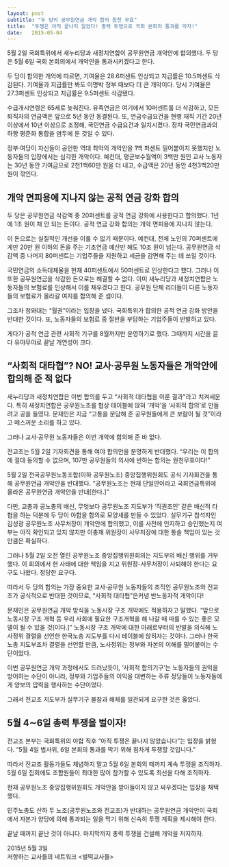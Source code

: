 ```yaml
---
layout: post
subtitle: "두 당의 공무원연금 개악 합의 원천 무효"
title:  "투쟁은 아직 끝나지 않았다! 총력 투쟁으로 국회 본회의 통과를 막자!"
date:   2015-05-04
---
```


5월 2일 국회특위에서 새누리당과 새정치연합이 공무원연금 개악안에 합의했다. 두 당은 5월 6일 국회 본회의에서 개악안을 통과시키겠다고 한다. 

두 당이 합의한 개악에 따르면, 기여율은 28.6퍼센트 인상되고 지급률은 10.5퍼센트 삭감된다. 기여율과 지급률만 봐도 이명박 정부 때보다 더 큰 개악이다. 당시 기여율은 27.3퍼센트 인상되고 지급률은 9.5퍼센트 삭감됐다. 

수급개시연령은 65세로 늦춰진다. 유족연금은 여기에서 10퍼센트를 더 삭감하고, 모든 퇴직자의 연금액은 앞으로 5년 동안 동결된다. 또, 연금수급요건을 현행 재직 기간 20년 이상에서 10년 이상으로 조정해, 국민연금 수급요건과 일치시켰다. 장차 국민연금과의 하향 평준화 통합을 염두에 둔 것일 수 있다. 

정부·여당이 자신들이 공언한 역대 최악의 개악안을 1백 퍼센트 밀어붙이지 못했지만 노동자들의 입장에서는 심각한 개악이다. 예컨대, 평균보수월액이 3백만 원인 교사 노동자는 30년 동안 기여금으로 2천1백60만 원을 더 내고, 수급액은 20년 동안 4천3백20만 원이 깎인다. 

## 개악 면피용에 지나지 않는 공적 연금 강화 합의 

두 당은 공무원연금 삭감액 중 20퍼센트를 공적 연금 강화에 사용한다고 합의했다. 1년에 1조 원이 채 안 되는 돈이다. 공적 연금 강화 합의는 개악 면피용에 지나지 않는다. 

이 돈으로는 실질적인 개선을 이룰 수 없기 때문이다. 예컨대, 전체 노인의 70퍼센트에게만 20만 원 이하의 돈을 주는 기초연금 예산만 해도 10조 원이 넘는다. 공무원연금 삭감액 중 나머지 80퍼센트는 기업주들을 지원하고 세금을 감면해 주는 데 쓰일 것이다.

국민연금의 소득대체율을 현재 40퍼센트에서 50퍼센트로 인상한다고 했다. 그러나 이 또한 공무원연금을 삭감한 돈으로는 해결할 수 없다. 이미 새누리당과 새정치연합은 노동자들의 보험료를 인상해서 이를 채우겠다고 한다. 공무원 단체 리더들이 다른 노동자들의 보험료가 올라갈 여지를 합의해 준 셈이다. 

그조차 청와대는 “월권”이라는 입장을 냈다. 국회특위가 합의한 공적 연금 강화 방안을 반대한 것이다. 또, 노동자들의 보험료 중 절반을 부담하는 기업주들이 반발하고 있다. 

게다가 공적 연금 관련 사회적 기구를 8월까지만 운영하기로 했다. 그때까지 시간을 끌다 유야무야로 끝날 개연성이 크다. 

## “사회적 대타협”? NO! 교사·공무원 노동자들은 개악안에 합의해 준 적 없다

새누리당과 새정치연합은 이번 합의를 두고 “사회적 대타협을 이룬 결과"라고 치켜세운다. 특히 새정치연합은 공무원노조를 협상 테이블에 앉혀 ‘개악’을 ‘사회적 합의’로 만들려고 공을 들였다. 문재인은 지금 “고통을 분담해 준 공무원들에게 큰 보람이 될 것”이라고 메스꺼운 소리를 하고 있다.

그러나 교사·공무원 노동자들은 이번 개악에 합의해 준 바 없다. 

전교조는 5월 2일 기자회견을 통해 여야 합의안을 분명하게 반대했다. “우리는 이 합의에 절대 동의할 수 없으며, 107만 공무원들의 의사에 반하는 합의는 원천무효이다!”

5월 2일 전국공무원노동조합(이하 공무원노조) 중앙집행위원회도 공식 기자회견을 통해 공무원연금 개악안을 반대했다. “공무원노조는 현재 단일안이라고 국회연금특위에 올라온 공무원연금 개악안을 반대[한다.]” 

다만, 교총과 공노총의 배신, 무엇보다 공무원노조 지도부가 ‘직권조인’ 같은 배신적 타협을 하는 덕분에 두 당이 야합을 합의로 모양새를 만들 수 있었다. 실무기구 참석자인 김성광 공무원노조 사무처장이 개악안에 합의했고, 이를 사전에 인지하고 승인했는지 여부는 아직 확인되고 있지 않지만 이충재 위원장이 사무처장에 대한 통솔 책임이 있는 것만큼은 확실하다.

그러나 5월 2일 오전 열린 공무원노조 중앙집행위원회의는 지도부의 배신 행위를 거부했다. 이 회의에서 현 사태에 대한 책임을 지고 위원장-사무처장이 사퇴해야 한다는 요구도 나왔다. 정당한 요구다. 

따라서 두 당의 합의는 가장 중요한 교사·공무원 노동자들의 조직인 공무원노조와 전교조가 공식적으로 반대한 것이므로, “사회적 대타협”은커녕 반노동자적 개악이다! 

문재인은 공무원연금 개악 방식을 노동시장 구조 개악에도 적용하자고 말했다. “앞으로 노동시장 구조 개혁 등 우리 사회에 필요한 구조개혁을 해 나갈 때 따를 수 있는 좋은 모델이 될 수 있을 것[이다.]” 노동시장 구조 개악에 대한 아래로부터의 반발을 의식해 노사정위 결렬을 선언한 한국노총 지도부를 다시 테이블에 앉히자는 것이다. 그러나 한국노총 지도부조차 결렬을 선언할 만큼, 노사정위는 정부와 자본의 이해를 밀어붙이는 수단이었다.  

이번 공무원연금 개악 과정에서도 드러났듯이, ‘사회적 합의기구’는 노동자들의 권익을 방어하는 수단이 아니라, 정부와 기업주들의 이익을 대변하는 주류 정당들이 노동자들에게 양보의 압력을 행사하는 수단이었다.  

그래서 전교조 지도부가 실무기구 불참과 해체를 일관되게 요구한 것은 옳았다. 

## 5월 4∼6일 총력 투쟁을 벌이자! 

전교조 본부는 국회특위의 야합 직후 “아직 투쟁은 끝나지 않았습니다”는 입장을 밝혔다. “5월 4일 법사위, 6일 본회의 통과를 막기 위해 힘차게 투쟁할 것입니다.” 

따라서 전교조 활동가들도 체념하지 말고 5월 6일 본회의 때까지 계속 투쟁을 조직하자. 5월 6일 집회에도 조합원들이 최대한 많이 참가할 수 있도록 최선을 다해 조직하자.

현재 공무원노조 중앙집행위원회도 개악안을 받아들이지 않고 싸우겠다는 입장을 채택했다. 

민주노총도 산하 두 노조(공무원노조와 전교조)가 반대하는 공무원연금 개악안이 국회에서 자본가 양당에 의해 통과되는 일을 막기 위해 신속히 투쟁 계획을 제시해야 한다. 

끝날 때까지 끝난 것이 아니다. 마지막까지 총력 투쟁을 건설해 개악을 저지하자. 

2015년 5월 3일    
저항하는 교사들의 네트워크 <벌떡교사들>